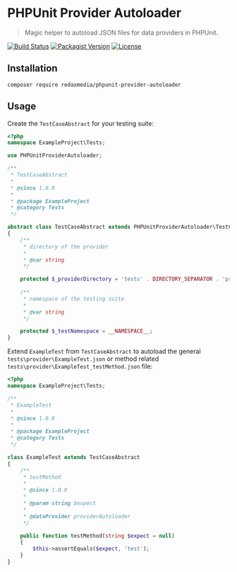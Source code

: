 PHPUnit Provider Autoloader
===========================

> Magic helper to autoload JSON files for data providers in PHPUnit.

[![Build Status](https://img.shields.io/travis/redaxmedia/phpunit-provider-autoloader.svg)](https://travis-ci.org/redaxmedia/phpunit-provider-autoloader)
[![Packagist Version](https://img.shields.io/packagist/v/redaxmedia/phpunit-provider-autoloader.svg)](https://packagist.org/packages/redaxmedia/phpunit-provider-autoloader)
[![License](https://img.shields.io/packagist/l/redaxmedia/phpunit-provider-autoloader.svg)](https://packagist.org/packages/redaxmedia/phpunit-provider-autoloader)


Installation
------------

```
composer require redaxmedia/phpunit-provider-autoloader
```


Usage
-----

Create the `TestCaseAbstract` for your testing suite:

```php
<?php
namespace ExampleProject\Tests;

use PHPUnitProviderAutoloader;

/**
 * TestCaseAbstract
 *
 * @since 1.0.0
 *
 * @package ExampleProject
 * @category Tests
 */

abstract class TestCaseAbstract extends PHPUnitProviderAutoloader\TestCaseAbstract
{
	/**
	 * directory of the provider
	 *
	 * @var string
	 */

	protected $_providerDirectory = 'tests' . DIRECTORY_SEPARATOR . 'provider';
    	
	/**
	 * namespace of the testing suite
	 *
	 * @var string
	 */

	protected $_testNamespace = __NAMESPACE__;
}
```

Extend `ExampleTest` from `TestCaseAbstract` to autoload the general `tests\provider\ExampleTest.json` or method related `tests\provider\ExampleTest_testMethod.json` file:

```php
<?php
namespace ExampleProject\Tests;

/**
 * ExampleTest
 *
 * @since 1.0.0
 *
 * @package ExampleProject
 * @category Tests
 */

class ExampleTest extends TestCaseAbstract
{
	/**
	 * testMethod
	 *
	 * @since 1.0.0
	 *
	 * @param string $expect
	 *
	 * @dataProvider providerAutoloader
	 */

	public function testMethod(string $expect = null)
	{
		$this->assertEquals($expect, 'test');
	}
}
```
